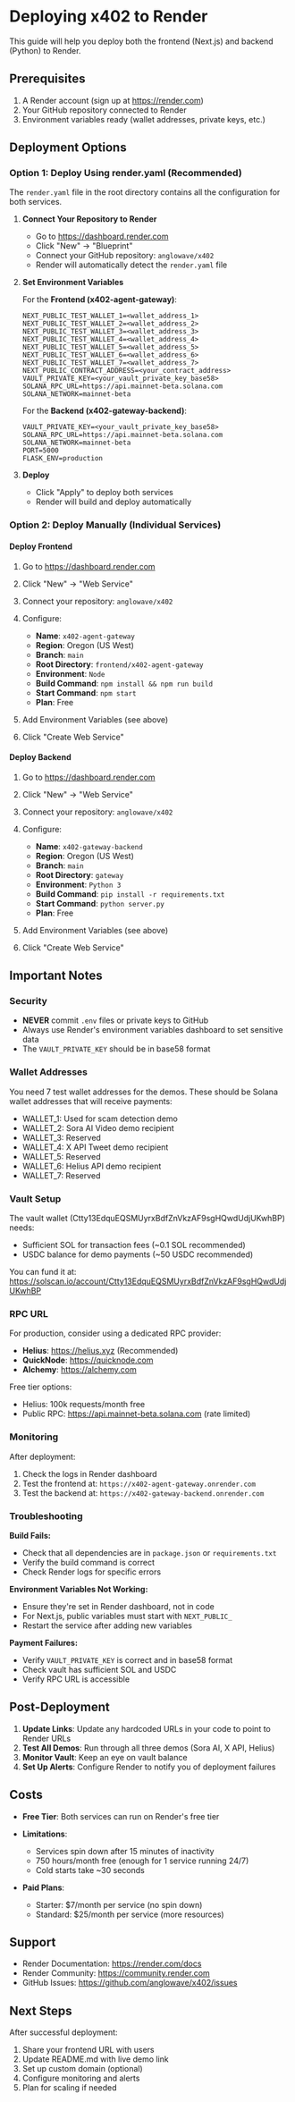 # Deploying x402 to Render

This guide will help you deploy both the frontend (Next.js) and backend (Python) to Render.

## Prerequisites

1. A Render account (sign up at https://render.com)
2. Your GitHub repository connected to Render
3. Environment variables ready (wallet addresses, private keys, etc.)

## Deployment Options

### Option 1: Deploy Using render.yaml (Recommended)

The `render.yaml` file in the root directory contains all the configuration for both services.

1. **Connect Your Repository to Render**
   - Go to https://dashboard.render.com
   - Click "New" → "Blueprint"
   - Connect your GitHub repository: `anglowave/x402`
   - Render will automatically detect the `render.yaml` file

2. **Set Environment Variables**
   
   For the **Frontend (x402-agent-gateway)**:
   ```
   NEXT_PUBLIC_TEST_WALLET_1=<wallet_address_1>
   NEXT_PUBLIC_TEST_WALLET_2=<wallet_address_2>
   NEXT_PUBLIC_TEST_WALLET_3=<wallet_address_3>
   NEXT_PUBLIC_TEST_WALLET_4=<wallet_address_4>
   NEXT_PUBLIC_TEST_WALLET_5=<wallet_address_5>
   NEXT_PUBLIC_TEST_WALLET_6=<wallet_address_6>
   NEXT_PUBLIC_TEST_WALLET_7=<wallet_address_7>
   NEXT_PUBLIC_CONTRACT_ADDRESS=<your_contract_address>
   VAULT_PRIVATE_KEY=<your_vault_private_key_base58>
   SOLANA_RPC_URL=https://api.mainnet-beta.solana.com
   SOLANA_NETWORK=mainnet-beta
   ```

   For the **Backend (x402-gateway-backend)**:
   ```
   VAULT_PRIVATE_KEY=<your_vault_private_key_base58>
   SOLANA_RPC_URL=https://api.mainnet-beta.solana.com
   SOLANA_NETWORK=mainnet-beta
   PORT=5000
   FLASK_ENV=production
   ```

3. **Deploy**
   - Click "Apply" to deploy both services
   - Render will build and deploy automatically

### Option 2: Deploy Manually (Individual Services)

#### Deploy Frontend

1. Go to https://dashboard.render.com
2. Click "New" → "Web Service"
3. Connect your repository: `anglowave/x402`
4. Configure:
   - **Name**: `x402-agent-gateway`
   - **Region**: Oregon (US West)
   - **Branch**: `main`
   - **Root Directory**: `frontend/x402-agent-gateway`
   - **Environment**: `Node`
   - **Build Command**: `npm install && npm run build`
   - **Start Command**: `npm start`
   - **Plan**: Free

5. Add Environment Variables (see above)

6. Click "Create Web Service"

#### Deploy Backend

1. Go to https://dashboard.render.com
2. Click "New" → "Web Service"
3. Connect your repository: `anglowave/x402`
4. Configure:
   - **Name**: `x402-gateway-backend`
   - **Region**: Oregon (US West)
   - **Branch**: `main`
   - **Root Directory**: `gateway`
   - **Environment**: `Python 3`
   - **Build Command**: `pip install -r requirements.txt`
   - **Start Command**: `python server.py`
   - **Plan**: Free

5. Add Environment Variables (see above)

6. Click "Create Web Service"

## Important Notes

### Security

- **NEVER** commit `.env` files or private keys to GitHub
- Always use Render's environment variables dashboard to set sensitive data
- The `VAULT_PRIVATE_KEY` should be in base58 format

### Wallet Addresses

You need 7 test wallet addresses for the demos. These should be Solana wallet addresses that will receive payments:
- WALLET_1: Used for scam detection demo
- WALLET_2: Sora AI Video demo recipient
- WALLET_3: Reserved
- WALLET_4: X API Tweet demo recipient
- WALLET_5: Reserved
- WALLET_6: Helius API demo recipient
- WALLET_7: Reserved

### Vault Setup

The vault wallet (Ctty13EdquEQSMUyrxBdfZnVkzAF9sgHQwdUdjUKwhBP) needs:
- Sufficient SOL for transaction fees (~0.1 SOL recommended)
- USDC balance for demo payments (~50 USDC recommended)

You can fund it at: https://solscan.io/account/Ctty13EdquEQSMUyrxBdfZnVkzAF9sgHQwdUdjUKwhBP

### RPC URL

For production, consider using a dedicated RPC provider:
- **Helius**: https://helius.xyz (Recommended)
- **QuickNode**: https://quicknode.com
- **Alchemy**: https://alchemy.com

Free tier options:
- Helius: 100k requests/month free
- Public RPC: https://api.mainnet-beta.solana.com (rate limited)

### Monitoring

After deployment:
1. Check the logs in Render dashboard
2. Test the frontend at: `https://x402-agent-gateway.onrender.com`
3. Test the backend at: `https://x402-gateway-backend.onrender.com`

### Troubleshooting

**Build Fails:**
- Check that all dependencies are in `package.json` or `requirements.txt`
- Verify the build command is correct
- Check Render logs for specific errors

**Environment Variables Not Working:**
- Ensure they're set in Render dashboard, not in code
- For Next.js, public variables must start with `NEXT_PUBLIC_`
- Restart the service after adding new variables

**Payment Failures:**
- Verify `VAULT_PRIVATE_KEY` is correct and in base58 format
- Check vault has sufficient SOL and USDC
- Verify RPC URL is accessible

## Post-Deployment

1. **Update Links**: Update any hardcoded URLs in your code to point to Render URLs
2. **Test All Demos**: Run through all three demos (Sora AI, X API, Helius)
3. **Monitor Vault**: Keep an eye on vault balance
4. **Set Up Alerts**: Configure Render to notify you of deployment failures

## Costs

- **Free Tier**: Both services can run on Render's free tier
- **Limitations**: 
  - Services spin down after 15 minutes of inactivity
  - 750 hours/month free (enough for 1 service running 24/7)
  - Cold starts take ~30 seconds

- **Paid Plans**: 
  - Starter: $7/month per service (no spin down)
  - Standard: $25/month per service (more resources)

## Support

- Render Documentation: https://render.com/docs
- Render Community: https://community.render.com
- GitHub Issues: https://github.com/anglowave/x402/issues

## Next Steps

After successful deployment:
1. Share your frontend URL with users
2. Update README.md with live demo link
3. Set up custom domain (optional)
4. Configure monitoring and alerts
5. Plan for scaling if needed

